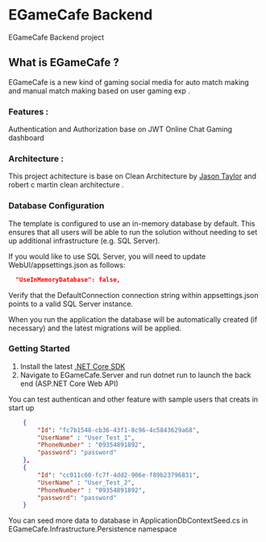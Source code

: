 # EGameCafe Backend

EGameCafe Backend project 

## What is EGameCafe ? 

EGameCafe is a new kind of gaming social media for auto match making and manual match making based on user gaming exp . 

### Features : 

Authentication and Authorization base on JWT 
Online Chat 
Gaming dashboard 

### Architecture : 

This project achitecture is base on Clean Architecture by [Jason Taylor](https://github.com/jasontaylordev/CleanArchitecture "package page link") and robert c martin clean architecture .

### Database Configuration

The template is configured to use an in-memory database by default. This ensures that all users will be able to run the solution without needing to set up additional infrastructure (e.g. SQL Server).

If you would like to use SQL Server, you will need to update WebUI/appsettings.json as follows:

```json
  "UseInMemoryDatabase": false,
```

Verify that the DefaultConnection connection string within appsettings.json points to a valid SQL Server instance.

When you run the application the database will be automatically created (if necessary) and the latest migrations will be applied.

### Getting Started

1. Install the latest [.NET Core SDK](https://dotnet.microsoft.com/download)
2. Navigate to EGameCafe.Server and run dotnet run to launch the back end (ASP.NET Core Web API) 

You can test authentican and other feature with sample users that creats in start up 

```json
    {
        "Id": "fc7b1548-cb36-43f1-8c96-4c5843629a68",
        "UserName" : "User_Test_1",
        "PhoneNumber" : "09354891892",
        "password": "password"
    },
    {
        "Id": "cc011c60-fc7f-4dd2-906e-f89b23796831",
        "UserName" : "User_Test_2",
        "PhoneNumber" : "09354891892",
        "password": "password"
    }
```

You can seed more data to database in ApplicationDbContextSeed.cs in EGameCafe.Infrastructure.Persistence namespace 
